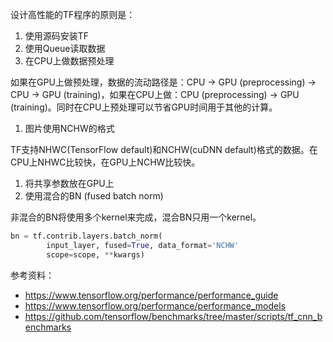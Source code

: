 设计高性能的TF程序的原则是：

1. 使用源码安装TF
1. 使用Queue读取数据
1. 在CPU上做数据预处理

  如果在GPU上做预处理，数据的流动路径是：CPU -> GPU (preprocessing) -> CPU -> GPU (training)，如果在CPU上做：CPU (preprocessing) -> GPU (training)。同时在CPU上预处理可以节省GPU时间用于其他的计算。
  
1. 图片使用NCHW的格式

  TF支持NHWC(TensorFlow default)和NCHW(cuDNN default)格式的数据。在CPU上NHWC比较快，在GPU上NCHW比较快。
  
1. 将共享参数放在GPU上
1. 使用混合的BN (fused batch norm)

  非混合的BN将使用多个kernel来完成，混合BN只用一个kernel。
  ```python
  bn = tf.contrib.layers.batch_norm(
          input_layer, fused=True, data_format='NCHW'
          scope=scope, **kwargs)
  ```
  
参考资料：
* https://www.tensorflow.org/performance/performance_guide
* https://www.tensorflow.org/performance/performance_models
* https://github.com/tensorflow/benchmarks/tree/master/scripts/tf_cnn_benchmarks